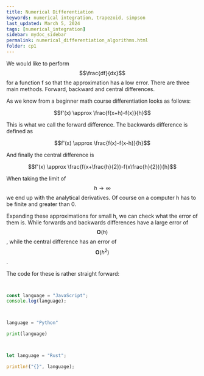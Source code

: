 ```yaml
---
title: Numerical Differentiation
keywords: numerical integration, trapezoid, simpson
last_updated: March 5, 2024
tags: [numerical_integration]
sidebar: mydoc_sidebar
permalink: numerical_differentiation_algorithms.html
folder: cp1
---
```


<script src="js/code-block.js"></script>

We would like to perform $$\frac{df}{dx}$$ for a function f so that the approximation has a low error. There are three main methods. Forward, backward and central differences.

As we know from a beginner math course differentiation looks as follows:

$$f'(x) \approx \frac{f(x+h)-f(x)}{h}$$

This is what we call the forward difference.
The backwards difference is defined as

$$f'(x)  \approx \frac{f(x)-f(x-h)}{h}$$

And finally the central difference is

$$f'(x)  \approx \frac{f(x+\frac{h}{2})-f(x\frac{h}{2})}{h}$$

When taking the limit of $$h\rightarrow \infty$$ we end up with the analytical derivatives. Of course on a computer h has to be finite and greater than 0.

Expanding these approximations for small h, we can check what the error of them is. While forwards and backwards differences have a large error of $$\mathbf{O}(h)$$, while the central difference has an error of $$\mathbf{O}(h^2)$$.

The code for these is rather straight forward:



<MultiLangCodeBlock>


```js title=index.js numberLines hl=1


const language = "JavaScript";
console.log(language);
```


```python title=index.py numberLines hl=1


language = "Python"

print(language)
```


```rust title=index.rs numberLines hl=1


let language = "Rust";

println!("{}", language);
```


</MultiLangCodeBlock>
